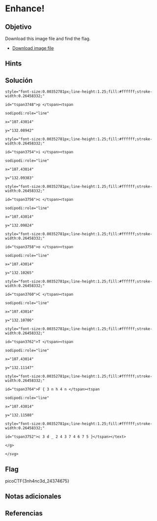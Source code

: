 # Enhance!

## Objetivo

Download this image file and find the flag.

-   [Download image file](https://artifacts.picoctf.net/c/101/drawing.flag.svg)

## Hints

## Solución

```
style="font-size:0.00352781px;line-height:1.25;fill:#ffffff;stroke-width:0.26458332;"

id="tspan3748">p </tspan><tspan

sodipodi:role="line"

x="107.43014"

y="132.08942"

style="font-size:0.00352781px;line-height:1.25;fill:#ffffff;stroke-width:0.26458332;"

id="tspan3754">i </tspan><tspan

sodipodi:role="line"

x="107.43014"

y="132.09383"

style="font-size:0.00352781px;line-height:1.25;fill:#ffffff;stroke-width:0.26458332;"

id="tspan3756">c </tspan><tspan

sodipodi:role="line"

x="107.43014"

y="132.09824"

style="font-size:0.00352781px;line-height:1.25;fill:#ffffff;stroke-width:0.26458332;"

id="tspan3758">o </tspan><tspan

sodipodi:role="line"

x="107.43014"

y="132.10265"

style="font-size:0.00352781px;line-height:1.25;fill:#ffffff;stroke-width:0.26458332;"

id="tspan3760">C </tspan><tspan

sodipodi:role="line"

x="107.43014"

y="132.10706"

style="font-size:0.00352781px;line-height:1.25;fill:#ffffff;stroke-width:0.26458332;"

id="tspan3762">T </tspan><tspan

sodipodi:role="line"

x="107.43014"

y="132.11147"

style="font-size:0.00352781px;line-height:1.25;fill:#ffffff;stroke-width:0.26458332;"

id="tspan3764">F { 3 n h 4 n </tspan><tspan

sodipodi:role="line"

x="107.43014"

y="132.11588"

style="font-size:0.00352781px;line-height:1.25;fill:#ffffff;stroke-width:0.26458332;"

id="tspan3752">c 3 d _ 2 4 3 7 4 6 7 5 }</tspan></text>

</g>

</svg>
```

## Flag

picoCTF{3nh4nc3d_24374675}

## Notas adicionales

## Referencias
